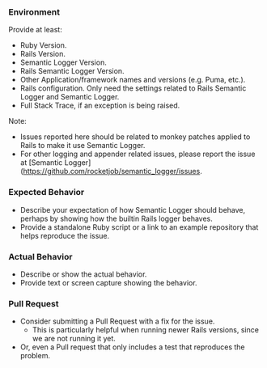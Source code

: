 ### Environment

Provide at least:
* Ruby Version.
* Rails Version.
* Semantic Logger Version.
* Rails Semantic Logger Version.
* Other Application/framework names and versions (e.g. Puma, etc.).
* Rails configuration. Only need the settings related to Rails Semantic Logger and Semantic Logger.
* Full Stack Trace, if an exception is being raised.

Note:
* Issues reported here should be related to monkey patches applied to Rails to make it use Semantic Logger. 
* For other logging and appender related issues, please report the issue at [Semantic Logger](https://github.com/rocketjob/semantic_logger/issues.

### Expected Behavior

* Describe your expectation of how Semantic Logger should behave, perhaps by showing how the builtin Rails logger behaves.
* Provide a standalone Ruby script or a link to an example repository that helps reproduce the issue.

### Actual Behavior

* Describe or show the actual behavior.
* Provide text or screen capture showing the behavior.

### Pull Request

* Consider submitting a Pull Request with a fix for the issue.
    * This is particularly helpful when running newer Rails versions, since we are not running it yet.
* Or, even a Pull request that only includes a test that reproduces the problem. 

